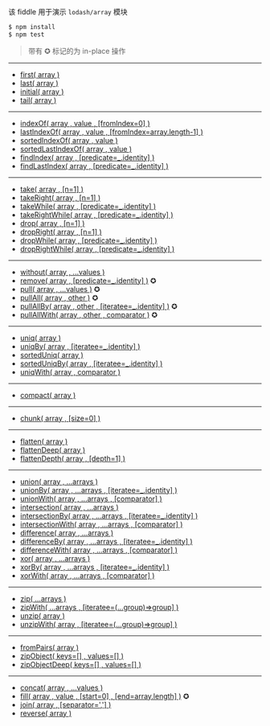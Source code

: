 该 fiddle 用于演示 `lodash/array` 模块

```sh
$ npm install
$ npm test
```

> 带有 ✪ 标记的为 in-place 操作

---

- [first( array )](https://lodash.com/docs#head)
- [last( array )](https://lodash.com/docs#last)
- [initial( array )](https://lodash.com/docs#initial)
- [tail( array )](https://lodash.com/docs#tail)

---

- [indexOf( array , value , [fromIndex=0] )](https://lodash.com/docs#indexOf)
- [lastIndexOf( array , value , [fromIndex=array.length-1] )](https://lodash.com/docs#lastIndexOf)
- [sortedIndexOf( array , value )](https://lodash.com/docs#sortedIndexOf)
- [sortedLastIndexOf( array , value )](https://lodash.com/docs#sortedLastIndexOf)
- [findIndex( array , [predicate=_.identity] )](https://lodash.com/docs#findIndex)
- [findLastIndex( array , [predicate=_.identity] )](https://lodash.com/docs#findLastIndex)

---

- [take( array , [n=1] )](https://lodash.com/docs#take)
- [takeRight( array , [n=1] )](https://lodash.com/docs#takeRight)
- [takeWhile( array , [predicate=_.identity] )](https://lodash.com/docs#takeWhile)
- [takeRightWhile( array , [predicate=_.identity] )](https://lodash.com/docs#takeRightWhile)
- [drop( array , [n=1] )](https://lodash.com/docs#drop)
- [dropRight( array , [n=1] )](https://lodash.com/docs#dropRight)
- [dropWhile( array , [predicate=_.identity] )](https://lodash.com/docs#dropWhile)
- [dropRightWhile( array , [predicate=_.identity] )](https://lodash.com/docs#dropRightWhile)

---

- [without( array , ...values )](https://lodash.com/docs#without)
- [remove( array , [predicate=_.identity] )](https://lodash.com/docs#remove) ✪
- [pull( array , ...values )](https://lodash.com/docs#pull) ✪
- [pullAll( array , other )](https://lodash.com/docs#pullAll) ✪
- [pullAllBy( array , other , [iteratee=_.identity] )](https://lodash.com/docs#pullAllBy) ✪
- [pullAllWith( array , other , comparator )](https://lodash.com/docs#pullAllWith) ✪

---

- [uniq( array )](https://lodash.com/docs#uniq)
- [uniqBy( array , [iteratee=_.identity] )](https://lodash.com/docs#uniqBy)
- [sortedUniq( array )](https://lodash.com/docs#sortedUniq)
- [sortedUniqBy( array , [iteratee=_.identity] )](https://lodash.com/docs#sortedUniqBy)
- [uniqWith( array , comparator )](https://lodash.com/docs#uniqWith)

---

- [compact( array )](https://lodash.com/docs#compact)

---

- [chunk( array , [size=0] )](https://lodash.com/docs#chunk)

---

- [flatten( array )](https://lodash.com/docs#flatten)
- [flattenDeep( array )](https://lodash.com/docs#flattenDeep)
- [flattenDepth( array , [depth=1] )](https://lodash.com/docs#flattenDepth)

---

- [union( array , ...arrays )](https://lodash.com/docs#union)
- [unionBy( array , ...arrays , [iteratee=_.identity] )](https://lodash.com/docs#unionBy)
- [unionWith( array , ...arrays , [comparator] )](https://lodash.com/docs#unionWith)
- [intersection( array , ...arrays )](https://lodash.com/docs#intersection)
- [intersectionBy( array , ...arrays , [iteratee=_.identity] )](https://lodash.com/docs#intersectionBy)
- [intersectionWith( array , ...arrays , [comparator] )](https://lodash.com/docs#intersectionWith)
- [difference( array , ...arrays )](https://lodash.com/docs#difference)
- [differenceBy( array , ...arrays , [iteratee=_.identity] )](https://lodash.com/docs#differenceBy)
- [differenceWith( array , ...arrays , [comparator] )](https://lodash.com/docs#differenceWith)
- [xor( array , ...arrays )](https://lodash.com/docs#xor)
- [xorBy( array , ...arrays , [iteratee=_.identity] )](https://lodash.com/docs#xorBy)
- [xorWith( array , ...arrays , [comparator] )](https://lodash.com/docs#xorWith)

---

- [zip( ...arrays )](https://lodash.com/docs#zip)
- [zipWith( ...arrays , [iteratee=(...group)=>group] )](https://lodash.com/docs#zipWith)
- [unzip( array )](https://lodash.com/docs#unzip)
- [unzipWith( array , [iteratee=(...group)=>group] )](https://lodash.com/docs#unzipWith)

---

- [fromPairs( array )](https://lodash.com/docs#fromPairs)
- [zipObject( keys=[] , values=[] )](https://lodash.com/docs#zipObject)
- [zipObjectDeep( keys=[] , values=[] )](https://lodash.com/docs#zipObjectDeep)

---

- [concat( array , ...values )](https://lodash.com/docs#concat)
- [fill( array , value , [start=0] , [end=array.length] )](https://lodash.com/docs#fill) ✪
- [join( array , [separator=','] )](https://lodash.com/docs#join)
- [reverse( array )](https://lodash.com/docs#reverse)
